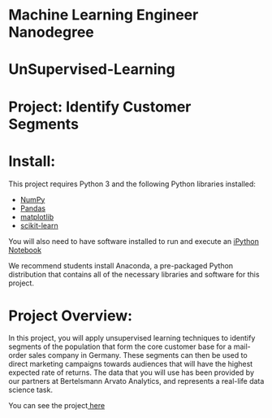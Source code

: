 # Machine Learning Engineer Nanodegree
# UnSupervised-Learning
# Project: Identify Customer Segments



# Install: 

This project requires Python 3 and the following Python libraries installed:

- <a href = https://numpy.org/> NumPy</a>
- <a href = https://pandas.pydata.org/> Pandas</a>
- <a href = https://matplotlib.org/> matplotlib</a> 
- <a href =https://scikit-learn.org/stable/> scikit-learn</a>


 You will also need to have software installed to run and execute an <a href = http://ipython.org/notebook.html> iPython Notebook</a>
 

We recommend students install Anaconda, a pre-packaged Python distribution that contains all of the necessary libraries and software for this project.


# Project Overview:
In this project, you will apply unsupervised learning techniques to identify segments of the population that form the core customer base for a mail-order sales company in Germany. These segments can then be used to direct marketing campaigns towards audiences that will have the highest expected rate of returns. The data that you will use has been provided by our partners at Bertelsmann Arvato Analytics, and represents a real-life data science task.





You can see the project<a href = https://github.com/RashaAlamoud/Identify_Customer_Segments-Unsupervised-Learning/blob/main/Identify_Customer_Segments.ipynb> here</a>


